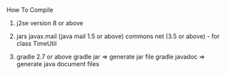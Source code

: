 How To Compile

1. j2se version 8 or above

2. jars 
javax.mail (java mail 1.5 or above)
commons net (3.5 or above) - for class TimeUtil

3. gradle 2.7 or above
   gradle jar => generate jar file
   gradle javadoc => generate java document files
      